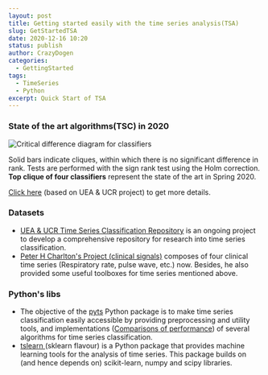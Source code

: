 ```yaml
---
layout: post
title: Getting started easily with the time series analysis(TSA)
slug: GetStartedTSA
date: 2020-12-16 10:20
status: publish
author: CrazyDogen
categories: 
  - GettingStarted
tags: 
  - TimeSeries
  - Python
excerpt: Quick Start of TSA
---
```



### State of the art algorithms(TSC) in 2020
![Critical difference diagram for classifiers](http://www.timeseriesclassification.com/images/megaCD.jpg)

Solid bars indicate cliques, within which there is no significant difference in rank. Tests are performed with the sign rank test using the Holm correction. **Top clique of four classifiers** represent the state of the art in Spring 2020.

[Click here](http://www.timeseriesclassification.com/results.php) (based on UEA & UCR project) to get more details.
### Datasets
 - [UEA & UCR Time Series Classification Repository](http://www.timeseriesclassification.com/dataset.php) is an ongoing project to develop a comprehensive repository for research into time series classification. 
 - [Peter H Charlton's Project (clinical signals)](http://peterhcharlton.github.io) composes of four clinical time series (Respiratory rate, pulse wave, etc.) now. Besides, he also provided some useful toolboxes for time series mentioned above.
### Python's libs
 - The objective of the  [pyts](https://pyts.readthedocs.io/en/stable/introduction.html#id2) Python package is to make time series classification easily accessible by providing preprocessing and utility tools, and implementations ([Comparisons of performance](https://pyts.readthedocs.io/en/stable/reproducibility.html)) of several algorithms for time series classification.
 - [tslearn ](https://tslearn.readthedocs.io/en/stable/user_guide/userguide.html) (sklearn flavour) is a Python package that provides machine learning tools for the analysis of time series. This package builds on (and hence depends on) scikit-learn, numpy and scipy libraries.

